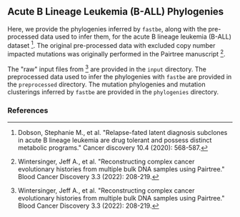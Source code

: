 ## Acute B Lineage Leukemia (B-ALL) Phylogenies

Here, we provide the phylogenies inferred by `fastbe`,
along with the pre-processed data used to infer them,
for the acute B lineage leukemia (B-ALL) dataset [^1].
The original pre-processed data with excluded copy number impacted
mutations was originally performed in the Pairtree manuscript [^2].

The "raw" input files from [^2] are provided in the `input` directory. 
The preprocessed data used to infer the phylogenies with `fastbe` are 
provided in the `preprocessed` directory.
The mutation phylogenies and mutation clusterings inferred by `fastbe` 
are provided in the `phylogenies` directory.

### References

[^1]: Dobson, Stephanie M., et al. "Relapse-fated latent diagnosis subclones in acute B lineage leukemia are drug tolerant and possess distinct metabolic programs." Cancer discovery 10.4 (2020): 568-587.
[^2]: Wintersinger, Jeff A., et al. "Reconstructing complex cancer evolutionary histories from multiple bulk DNA samples using Pairtree." Blood Cancer Discovery 3.3 (2022): 208-219.
